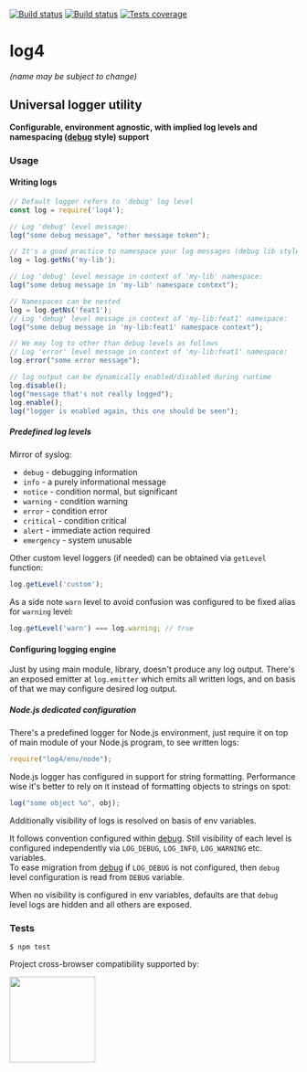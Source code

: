 [![Build status][circleci-image]][circleci-url]
[![Build status][appveyor-image]][appveyor-url]
[![Tests coverage][codecov-image]][codecov-url]

# log4

_(name may be subject to change)_

## Universal logger utility

__Configurable, environment agnostic, with implied log levels and namespacing ([debug](https://github.com/visionmedia/debug#debug) style) support__

### Usage

#### Writing logs

```javascript
// Default logger refers to 'debug' log level
const log = require('log4');

// Log 'debug' level message:
log("some debug message", "other message token");

// It's a good practice to namespace your log messages (debug lib style) e.g.
log = log.getNs('my-lib');

// Log 'debug' level message in context of 'my-lib' namespace:
log("some debug message in 'my-lib' namespace context");

// Namespaces can be nested
log = log.getNs('feat1');
// Log 'debug' level message in context of 'my-lib:feat1' namespace:
log("some debug message in 'my-lib:feat1' namespace context");

// We may log to other than debug levels as follows
// Log 'error' level message in context of 'my-lib:feat1' namespace:
log.error("some error message");

// log output can be dynamically enabled/disabled during runtime
log.disable();
log("message that's not really logged");
log.enable();
log("logger is enabled again, this one should be seen");
```

##### Predefined log levels

Mirror of syslog:

- `debug` - debugging information
- `info` - a purely informational message
- `notice` - condition normal, but significant
- `warning` - condition warning
- `error` - condition error
- `critical` - condition critical
- `alert` - immediate action required
- `emergency` - system unusable

Other custom level loggers (if needed) can be obtained via `getLevel` function:

```javascript
log.getLevel('custom');
```

As a side note `warn` level to avoid confusion was configured to be fixed alias for `warning` level:

```javascript
log.getLevel('warn') === log.warning; // true
```

#### Configuring logging engine

Just by using main module, library, doesn't produce any log output. There's an exposed emitter at `log.emitter`
which emits all written logs, and on basis of that we may configure desired log output.

##### Node.js dedicated configuration

There's a predefined logger for Node.js environment, just require it on top of main module of your Node.js program, to see written logs:

```javascript
require("log4/env/node");
```

Node.js logger has configured in support for string formatting. Performance wise it's better to rely on it instead of formatting objects to strings on spot:

```javascript
log("some object %o", obj);
```

Additionally visibility of logs is resolved on basis of env variables.

It follows convention configured
within [debug](https://github.com/visionmedia/debug#windows-note). Still visibility of each level is configured independently via `LOG_DEBUG`, `LOG_INFO`, `LOG_WARNING` etc. variables.  
To ease migration from [debug](https://github.com/visionmedia/debug) if `LOG_DEBUG` is not configured, then `debug` level configuration is read from `DEBUG` variable.

When no visibility is configured in env variables, defaults are that `debug` level logs are hidden and all others are exposed.

### Tests

	$ npm test

Project cross-browser compatibility supported by:

<a href="https://browserstack.com"><img src="https://bstacksupport.zendesk.com/attachments/token/Pj5uf2x5GU9BvWErqAr51Jh2R/?name=browserstack-logo-600x315.png" height="150" /></a>

[circleci-image]: https://img.shields.io/circleci/project/github/medikoo/log4.svg
[circleci-url]: https://circleci.com/gh/medikoo/log4
[appveyor-image]: https://img.shields.io/appveyor/ci/medikoo/log4.svg
[appveyor-url]: https://ci.appveyor.com/project/medikoo/log4
[codecov-image]: https://img.shields.io/codecov/c/github/medikoo/log4.svg
[codecov-url]: https://codecov.io/gh/medikoo/log4
